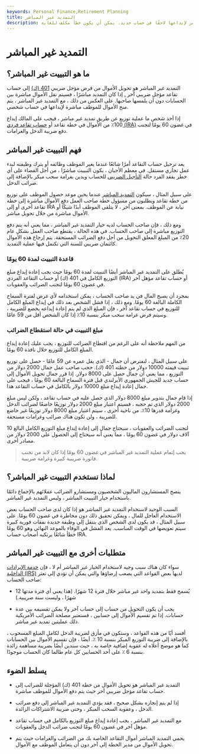 ```yaml
---
keywords: Personal Finance,Retirement Planning
title: التمديد غير المباشر
description: التبييت غير المباشر عبارة عن دفعة من حساب تقاعد للمستثمر لإيداعها لاحقًا في حساب جديد. يمكن أن يكون خطأ مكلف للغاية.
---
```


# التمديد غير المباشر
## ما هو التبييت غير المباشر؟

التمديد غير المباشر هو تحويل الأموال من قرض مؤجل ضريبي [401 (ك)](/401kplan) إلى حساب تقاعد مؤجل ضريبي آخر [.](/401kplan) إذا كان التمديد مباشرًا ، فسيتم نقل الأموال مباشرة بين الحسابات دون أن يلمسها صاحبها. على العكس من ذلك ، مع التمديد غير المباشر ، يتم منح الأموال للموظف مباشرة لإيداعها في حساب شخصي.

إذا أخذ شخص ما عملية توزيع عن طريق تمديد غير مباشر ، فيجب على المالك إيداع 100٪ من الأموال في خطة تقاعد أو [حساب تقاعد فردي (IRA)](/ira) في غضون 60 يومًا لتجنب دفع ضريبة الدخل والغرامات.

## فهم التبييت غير المباشر

يعد ترحيل حساب التقاعد أمرًا شائعًا عندما يغير الموظف وظائفه أو يترك وظيفته لبدء عمل تجاري مستقل. في معظم الأحيان ، يكون التبييت مباشرًا ، من أجل القضاء على أي خطر يفقد الفرد حالة [التأجيل الضريبي](/taxdeferred) للحساب ويدين بغرامة سحب مبكر بالإضافة إلى ضرائب الدخل.

على سبيل المثال ، سيكون [التمديد المباشر](/directrollover) عندما يحين موعد حصول الموظف على توزيع من خطة تقاعد ويطلبون من مسؤول خطة صاحب العمل دفع الأموال مباشرة إلى خطة تقاعد أخرى أو إلى IRA نيابة عن الموظف. بمعنى آخر ، لا يتلقى الموظف أبدًا شيكًا أو الأموال مباشرة من خلال تحويل مباشر.

ومع ذلك ، فإن صاحب الحساب لديه خيار التمديد غير المباشر ، مما يعني أنه يتم دفع التوزيع مباشرة إلى صاحب الحساب. في هذه الحالة ، يقتطع صاحب العمل بشكل عام 20٪ من المبلغ المعلق التحويل من أجل دفع الضرائب المستحقة. يتم إرجاع هذه الأموال كائتمان ضريبي للسنة التي تكتمل فيها عملية التمديد.

### قاعدة التبييت لمدة 60 يومًا

يُطلق على التمديد غير المباشر أيضًا التبييت لمدة 60 يومًا حيث يجب إعادة إيداع مبلغ التوزيع الكامل في 401 (ك) أو حساب التقاعد الفردي (IRA) أو حساب تقاعد مؤهل آخر في غضون 60 يومًا لتجنب الضرائب والعقوبات.

بمجرد أن يصبح المال في يد صاحب الحساب ، يمكن استخدامه لأي غرض لفترة السماح الكاملة البالغة 60 يومًا. ومع ذلك ، إذا فشل الشخص بعد ذلك في إيداع المبلغ الكامل للتوزيع في حساب تقاعد آخر ، فإن المبلغ الذي لم يتم إعادة إيداعه يخضع للضريبة ، وسيتم فرض غرامة سحب مبكر بنسبة 10٪ إذا كان الشخص أقل من 59 عامًا.

### مبلغ التبييت في حالة استقطاع الضرائب

من المهم ملاحظة أنه على الرغم من اقتطاع الضرائب للتوزيع ، يجب عليك إعادة إيداع المبلغ الكامل للتوزيع خلال نافذة 60 يومًا.

على سبيل المثال ، لنفترض أن جمال - الذي يقل عمره عن 59 عامًا - حصل على توزيع تبييت قيمته 10000 دولار من خطته 401 (ك). حجب صاحب عمل جمال 2000 دولار من التوزيع ، مما يعني أن جمال حصل على 8000 دولار. إذا قرر جمال تحويل الأموال إلى حساب جديد للجيش الجمهوري الأيرلندي قبل فترة السماح البالغة 60 يومًا ، فيجب على جمال إعادة إيداع مبلغ 10000 دولار بالكامل في حساب التقاعد هذا.

إذا قام جمال بتدوير مبلغ 8000 دولار الذي حصل عليه في حساب تقاعد ، ولكن ليس مبلغ 2000 دولار الذي تم حجبه ، فسيتم اعتبار مبلغ 2000 دولار توزيعًا خاضعًا لضرائب الدخل وغرامة قدرها 10٪. من ناحية أخرى ، سيتم اعتبار مبلغ 8000 دولار توزيعًا غير خاضع للضريبة ، ولن تكون هناك ضرائب وغرامات مستحقة.

لتجنب الضرائب والعقوبات ، سيحتاج جمال إلى إعادة إيداع مبلغ التوزيع الكامل البالغ 10 آلاف دولار في غضون 60 يومًا ، مما يعني أنه سيحتاج إلى الحصول على 2000 دولار من مصادر أخرى.

> يجب إتمام عملية التمديد غير المباشر في غضون 60 يومًا إذا كان لابد من تجنب فاتورة ضريبية كبيرة وغرامة ضريبية.

>

## لماذا نستخدم التبييت غير المباشر؟

ينصح المستشارون الماليون الشخصيون ومستشارو الضرائب عملائهم بالإجماع دائمًا باستخدام خيار التبييت المباشر ، وليس التمديد غير المباشر.

السبب الوحيد لاستخدام التمديد غير المباشر هو إذا كان لدى صاحب الحساب بعض الاستخدام العاجل للمال ، ويمكن تحقيق ذلك دون مخاطرة في غضون 60 يومًا. على سبيل المثال ، قد يكون لدى الشخص الذي ينتقل إلى وظيفة جديدة نفقات فورية كبيرة سيتم تعويضها في الوقت المناسب. يعد الفشل في الوفاء بالموعد النهائي وهو 60 يومًا خطأ شائعًا يرتكبه أصحاب حساب IRA.

## متطلبات أخرى مع التبييت غير المباشر

سواء كان هناك سبب وجيه لاستخدام الخيار غير المباشر أم لا ، فإن [خدمة الإيرادات الداخلية (IRS)](/irs) لديها بعض القواعد التي يصعب إرضاؤها والتي يمكن أن تؤدي إلى تعثر صاحب الحساب:

- يُسمح فقط بتمديد واحد غير مباشر خلال فترة 12 شهرًا. (هذا يعني أي فترة مدتها 12 شهرًا ، وليست سنة ضريبية.)

- يجب أن يكون التحويل من حساب إلى حساب آخر ولا يمكن تقسيمه بين عدة حسابات. إذا تم تقسيم الأموال إلى حسابين ، فستعتبر مصلحة الضرائب الأمريكية ذلك عمليتين تمديد غير مباشر.

أفسد أيًا من هذه القواعد ، وستكون في مأزق لضريبة الدخل لكامل المبلغ المسحوب ، بالإضافة إلى ضريبة التوزيع المبكر بنسبة 10 ٪. أيضًا ، فإن تقسيم الأموال بين الحسابات كما هو موضح أعلاه له عقوبة إضافية خاصة به ، حيث ستدين أيضًا بضريبة مساهمة زائدة بنسبة 6 ٪ على أحد الحسابين كل عام طالما كان الحساب موجودًا.

## يسلط الضوء

- التمديد غير المباشر هو تحويل الأموال من خطة 401 (ك) المؤجلة للضرائب إلى حساب تقاعد مؤجل ضريبي آخر حيث يتم دفع الأموال للموظف مباشرة.

- إذا لم يتم إنجازه بشكل صحيح ، فقد يؤدي التمديد غير المباشر إلى دفع ضرائب الدخل ، وعقوبة السحب المبكر ، وحتى ضريبة الاشتراكات الزائدة.

- مع التمديد غير المباشر ، يجب إعادة إيداع مبلغ التوزيع بالكامل في حساب تقاعد مؤهل آخر في غضون 60 يومًا لتجنب ضرائب الدخل والعقوبات.

- يحمي التمديد المباشر أموال التقاعد الخاصة بك من الضرائب والغرامات حيث يتم تحويل الأموال من مدير الخطة إلى آخر دون أن يتعامل الموظف مع الأموال.

